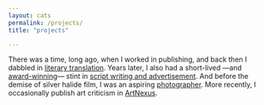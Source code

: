 ```yaml
---
layout: cats
permalink: /projects/
title: "projects"

---
```

There was a time, long ago, when I worked in publishing, and back then I dabbled in [literary translation](http://www.acantilado.es/persona/david-horacio-colmenares/). Years later, I also had a short-lived —and [award-winning](http://www.revistapantalla.com/festival/ganadores/2012/comerciales.php)— stint in [script writing and advertisement](http://jakob.mx). And before the demise of silver halide film, I was an aspiring [photographer](https://davidcolmenares.carbonmade.com). More recently, I occasionally publish art criticism in [ArtNexus](http://www.artnexus.com).
